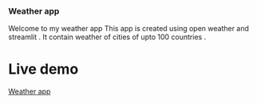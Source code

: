 ### Weather app

Welcome to my weather app  This app is created using open weather and streamlit . It contain weather of cities of upto 100 countries .

# Live demo

[Weather app](ammar-weather-app.streamlit.app)